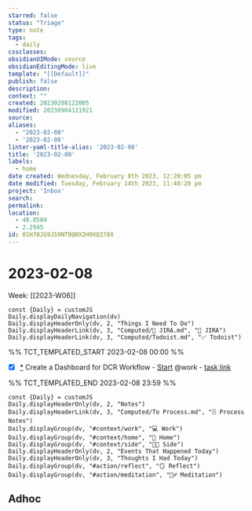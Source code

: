 ```yaml
---
starred: false
status: "Triage"
type: note
tags:
  - daily
cssclasses: 
obsidianUIMode: source
obsidianEditingMode: live
template: "[[Default]]"
publish: false
description: 
context: ""
created: 20230208122005
modified: 20230904121921
source: 
aliases:
  - "2023-02-08"
  - '2023-02-08'
linter-yaml-title-alias: '2023-02-08'
title: '2023-02-08'
labels:
  - home
date created: Wednesday, February 8th 2023, 12:20:05 pm
date modified: Tuesday, February 14th 2023, 11:40:20 pm
project: 'Inbox'
search: 
permalink: 
location:
  - 48.8584
  - 2.2945
id: 01H70JG9JS9NTBQ0X2H9XQ378X
---
```


# 2023-02-08

Week: [[2023-W06]]

```dataviewjs
const {Daily} = customJS
Daily.displayDailyNavigation(dv)
Daily.displayHeaderOnly(dv, 2, "Things I Need To Do")
Daily.displayHeaderLink(dv, 3, "Computed/🎫 JIRA.md", "🎫 JIRA")
Daily.displayHeaderLink(dv, 3, "Computed/Todoist.md", "✅ Todoist")
```

%% TCT_TEMPLATED_START 2023-02-08 00:00 %%

- [X] [*](obsidian://advanced-uri?vault=main&filepath=Inbox%2FProcessed%2F2023-02-07--10-47-08.md&block=27e0c) Create a Dashboard for DCR Workflow - [Start](session:///start?duration=25&categoryName=work&intent=Create%20a%20Dashboard%20for%20DCR%20Workflow) @work - [task link](https://todoist.com/app/task/6596983205)

%% TCT_TEMPLATED_END 2023-02-08 23:59 %%

```dataviewjs
const {Daily} = customJS
Daily.displayHeaderOnly(dv, 2, "Notes")
Daily.displayHeaderLink(dv, 3, "Computed/To Process.md", "🗄️ Process Notes")
Daily.displayGroup(dv, "#context/work", "💻 Work")
Daily.displayGroup(dv, "#context/home", "🏡 Home")
Daily.displayGroup(dv, "#context/side", "👨‍💻 Side")
Daily.displayHeaderOnly(dv, 2, "Events That Happened Today")
Daily.displayHeaderOnly(dv, 3, "Thoughts I Had Today")
Daily.displayGroup(dv, "#action/reflect", "🪞 Reflect")
Daily.displayGroup(dv, "#action/meditation", "🧘‍♂️ Meditation")
```

## Adhoc
